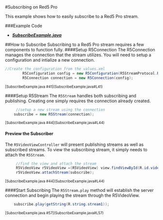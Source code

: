 #Subscribing on Red5 Pro

This example shows how to easily subscribe to a Red5 Pro stream.

###Example Code
- ***[SubscribeExample.java](SubscribeExample.java)***


##How to Subscribe
Subscribing to a Red5 Pro stream requires a few components to function fully.
####Setup R5Connection
The R5Connection manages the connection that the stream utilizes.  You will need to setup a configuration and intialize a new connection.

```Java
//Create the configuration from the values.xml
        R5Configuration config = new R5Configuration(R5StreamProtocol.RTSP,res.getString(R.string.domain), res.getInteger(R.integer.port), res.getString(R.string.context), 0.5f);
        R5Connection connection = new R5Connection(config);
```
<sup>
[SubscribeExample.java #41](SubscribeExample.java#L41)
</sup>

####Setup R5Stream
The `R5Stream` handles both subscribing and publishing.  Creating one simply requires the connection already created.

```Java
	 //setup a new stream using the connection
    subscribe = new R5Stream(connection);
```

<sup>
[SubscribeExample.java #44](SubscribeExample.java#L44)
</sup>

#### Preview the Subscriber
The `R5VideoViewController` will present publishing streams as well as subscribed streams.  To view the subscribing stream, it simply needs to attach the `R5Stream`.  

```Java
	 //find the view and attach the stream
     R5VideoView r5VideoView =(R5VideoView) view.findViewById(R.id.video);
     r5VideoView.attachStream(subscribe);
```

<sup>
[SubscribeExample.java #44](SubscribeExample.java#L44)
</sup>

####Start Subscribing
The `R5Stream.play` method will establish the server connection and begin playing the stream through the R5VideoView.  

```Java
    subscribe.play(getString(R.string.stream1)); 
```
<sup>
[SubscribeExample.java #57](SubscribeExample.java#L57)
</sup>
